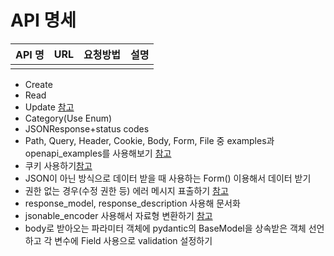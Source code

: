 # API 명세
| API 명| URL| 요청방법| 설명 |
|---|---|---|---|
|||||

- Create
- Read
- Update [참고](https://fastapi.tiangolo.com/ko/tutorial/body-updates/)
- Category(Use Enum)
- JSONResponse+status codes
- Path, Query, Header, Cookie, Body, Form, File 중 examples과 openapi_examples를 사용해보기   [참고](https://fastapi.tiangolo.com/ko/tutorial/schema-extra-example/)
- 쿠키 사용하기[참고](https://fastapi.tiangolo.com/ko/tutorial/cookie-params/)
- JSON이 아닌 방식으로 데이터 받을 때 사용하는 Form() 이용해서 데이터 받기
- 권한 없는 경우(수정 권한 등) 에러 메시지 표출하기 [참고](https://fastapi.tiangolo.com/ko/tutorial/handling-errors/)
- response_model, response_description 사용해 문서화
- jsonable_encoder 사용해서 자료형 변환하기 [참고](https://fastapi.tiangolo.com/ko/tutorial/encoder/)
- body로 받아오는 파라미터 객체에 pydantic의 BaseModel을 상속받은 객체 선언하고 각 변수에 Field 사용으로 validation 설정하기